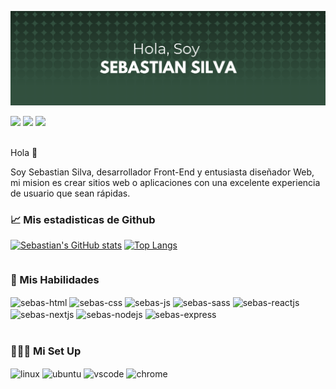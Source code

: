 [![Sebatian's GitHub Banner](./images/bannergithub.png)](https://twitter.com/ohheyBash)
<div>
  <a href="www.google.com"><img src="https://img.shields.io/badge/Twitter-1DA1F2?style=for-the-badge&logo=twitter&logoColor=white" target="_blank"></a>
  <a href="www.google.com"><img src="https://img.shields.io/badge/LinkedIn-0077B5?style=for-the-badge&logo=linkedin&logoColor=white" target="_blank"></a>
  <a href="www.google.com"><img src="https://img.shields.io/badge/Reddit-FF4500?style=for-the-badge&logo=reddit&logoColor=white" target="_blank"></a>
</div><br/>
<div>
  <p>Hola 👋</p>
  <p>Soy Sebastian Silva, desarrollador Front-End y entusiasta diseñador Web, mi mision es crear sitios web o aplicaciones con una excelente experiencia de usuario que sean rápidas.</p>
</div>
<div>
<h3>📈 Mis estadisticas de Github</h3>
</div>

[![Sebastian's GitHub stats](https://github-readme-stats.vercel.app/api?username=sebastianbash&show_icons=true&theme=merko)](https://github.com/sebastianbash)
[![Top Langs](https://github-readme-stats.vercel.app/api/top-langs/?username=sebastianbash&layout=compact)](https://github.com/sebastianbash)

<div style="display: inline-block">
  <h3>💼 Mis Habilidades</h3>
  <img align="center" alt="sebas-html" height="30" width="40" src="https://cdn.jsdelivr.net/gh/devicons/devicon/icons/html5/html5-original.svg" />
  <img align="center" alt="sebas-css" height="30" width="40" src="https://cdn.jsdelivr.net/gh/devicons/devicon/icons/css3/css3-original.svg" />
  <img align="center" alt="sebas-js" height="30" width="40" src="https://cdn.jsdelivr.net/gh/devicons/devicon/icons/javascript/javascript-original.svg" />
  <img align="center" alt="sebas-sass" height="30" width="40" src="https://cdn.jsdelivr.net/gh/devicons/devicon/icons/sass/sass-original.svg" />
  <img align="center" alt="sebas-reactjs" height="30" width="40" src="https://cdn.jsdelivr.net/gh/devicons/devicon/icons/react/react-original.svg" />
  <img align="center" alt="sebas-nextjs" height="30" width="40" src="https://cdn.jsdelivr.net/gh/devicons/devicon/icons/nextjs/nextjs-original.svg" />
  <img align="center" alt="sebas-nodejs" height="30" width="40" src="https://cdn.jsdelivr.net/gh/devicons/devicon/icons/nodejs/nodejs-original.svg" />
  <img align="center" alt="sebas-express" height="30" width="40" src="https://cdn.jsdelivr.net/gh/devicons/devicon/icons/express/express-original.svg" />
</div>

<div style="display: inline-block"><br/>
  <h3>👨🏻‍💻 Mi Set Up </h3>
  <img align="center" alt="linux" height="30" width="40" src="https://cdn.jsdelivr.net/gh/devicons/devicon/icons/linux/linux-original.svg" />
  <img align="center" alt="ubuntu" height="30" width="40" src="https://cdn.jsdelivr.net/gh/devicons/devicon/icons/ubuntu/ubuntu-plain.svg" />
  <img align="center" alt="vscode" height="30" width="40" src="https://cdn.jsdelivr.net/gh/devicons/devicon/icons/vscode/vscode-original.svg" />
  <img align="center" alt="chrome" height="30" width="40" src="https://cdn.jsdelivr.net/gh/devicons/devicon/icons/chrome/chrome-original.svg" />
</div>
